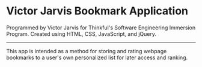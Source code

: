 # Victor Jarvis Bookmark Application

Programmed by Victor Jarvis for Thinkful's Software Engineering Immersion Program. Created using HTML, CSS, JavaScript, and jQuery.

---

This app is intended as a method for storing and rating webpage bookmarks to a user's own personalized list for later access and ranking.

